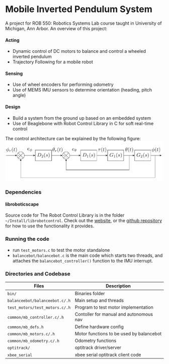 # Mobile Inverted Pendulum System

A project for ROB 550: Robotics Systems Lab course taught in University of Michigan, Ann Arbor. An overview of this project:
#### Acting
- Dynamic control of DC motors to balance and control a wheeled inverted pendulum
- Trajectory Following for a mobile robot

#### Sensing 
- Use of wheel encoders for performing odometry
- Use of MEMS IMU sensors to determine orientation (heading, pitch angle)

#### Design
- Build a system from the ground up based on an embedded system
- Use of Beaglebone with Robot Control Library in C for soft real-time control


The control architecture can be explained by the following figure: 
<img src="fullcontrol.png" width="500">

### Dependencies
#### libroboticscape
Source code for The Robot Control Library is in the folder `~/Install/librobotcontrol`. Check out the [website](http://strawsondesign.com/docs/librobotcontrol/index.html), or the [github repository](https://github.com/StrawsonDesign/librobotcontrol) for how to use the functionality it provides.


### Running the code
- run `test_motors.c` to test the motor standalone
- `balancebot/balancebot.c` is the main code which starts two threads, and attaches the `balancebot_controller()` function to the IMU interrupt.

### Directories and Codebase 

| Files                             | Description   |
| -------------                     | -------------  |
| `bin/`                            | Binaries folder  |
| `balanceebot/balanceebot.c/.h`    | Main setup and threads |
| `test_motors/test_motors.c/.h`    | Program to test motor implementation|
| `common/mb_controller.c/.h `      | Contoller for manual and autonomous nav |
| `common/mb_defs.h  `              | Define hardware config|
| `common/mb_motors.c/.h  `         | Motor functions to be used by balancebot|
| `common/mb_odometry.c/.h	`       | Odometry functions|
| `optitrack/`                      | optitrack driver/server|
| `xbee_serial`                     | xbee serial optitrack client code|

